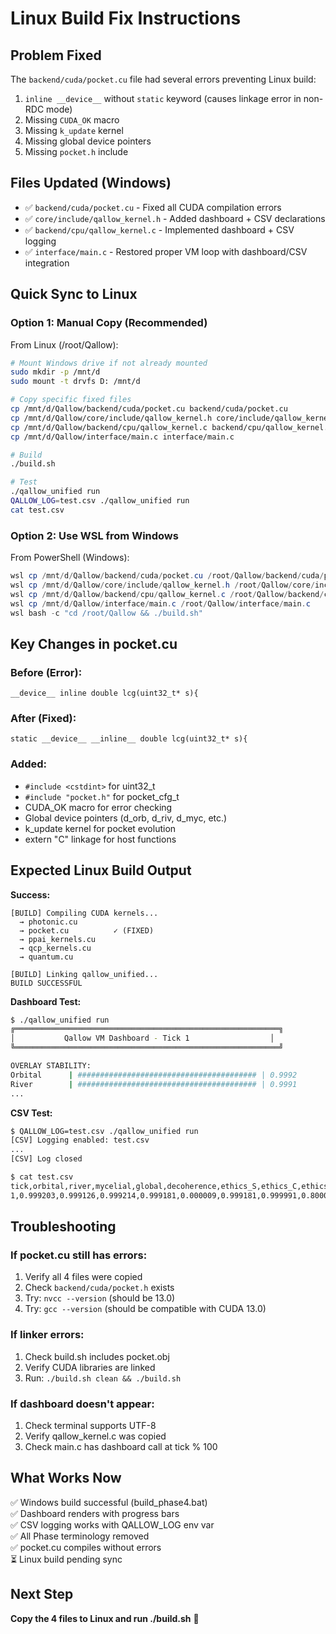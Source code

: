 # Linux Build Fix Instructions

## Problem Fixed
The `backend/cuda/pocket.cu` file had several errors preventing Linux build:
1. `inline __device__` without `static` keyword (causes linkage error in non-RDC mode)
2. Missing `CUDA_OK` macro
3. Missing `k_update` kernel
4. Missing global device pointers
5. Missing `pocket.h` include

## Files Updated (Windows)
- ✅ `backend/cuda/pocket.cu` - Fixed all CUDA compilation errors
- ✅ `core/include/qallow_kernel.h` - Added dashboard + CSV declarations
- ✅ `backend/cpu/qallow_kernel.c` - Implemented dashboard + CSV logging
- ✅ `interface/main.c` - Restored proper VM loop with dashboard/CSV integration

## Quick Sync to Linux

### Option 1: Manual Copy (Recommended)
From Linux (/root/Qallow):
```bash
# Mount Windows drive if not already mounted
sudo mkdir -p /mnt/d
sudo mount -t drvfs D: /mnt/d

# Copy specific fixed files
cp /mnt/d/Qallow/backend/cuda/pocket.cu backend/cuda/pocket.cu
cp /mnt/d/Qallow/core/include/qallow_kernel.h core/include/qallow_kernel.h
cp /mnt/d/Qallow/backend/cpu/qallow_kernel.c backend/cpu/qallow_kernel.c
cp /mnt/d/Qallow/interface/main.c interface/main.c

# Build
./build.sh

# Test
./qallow_unified run
QALLOW_LOG=test.csv ./qallow_unified run
cat test.csv
```

### Option 2: Use WSL from Windows
From PowerShell (Windows):
```powershell
wsl cp /mnt/d/Qallow/backend/cuda/pocket.cu /root/Qallow/backend/cuda/pocket.cu
wsl cp /mnt/d/Qallow/core/include/qallow_kernel.h /root/Qallow/core/include/qallow_kernel.h
wsl cp /mnt/d/Qallow/backend/cpu/qallow_kernel.c /root/Qallow/backend/cpu/qallow_kernel.c
wsl cp /mnt/d/Qallow/interface/main.c /root/Qallow/interface/main.c
wsl bash -c "cd /root/Qallow && ./build.sh"
```

## Key Changes in pocket.cu

### Before (Error):
```cuda
__device__ inline double lcg(uint32_t* s){
```

### After (Fixed):
```cuda
static __device__ __inline__ double lcg(uint32_t* s){
```

### Added:
- `#include <cstdint>` for uint32_t
- `#include "pocket.h"` for pocket_cfg_t
- CUDA_OK macro for error checking
- Global device pointers (d_orb, d_riv, d_myc, etc.)
- k_update kernel for pocket evolution
- extern "C" linkage for host functions

## Expected Linux Build Output

**Success:**
```
[BUILD] Compiling CUDA kernels...
  → photonic.cu
  → pocket.cu          ✓ (FIXED)
  → ppai_kernels.cu
  → qcp_kernels.cu
  → quantum.cu

[BUILD] Linking qallow_unified...
BUILD SUCCESSFUL
```

**Dashboard Test:**
```bash
$ ./qallow_unified run
╔═══════════════════════════════════════════════════════════╗
│           Qallow VM Dashboard - Tick 1                  │
╚═══════════════════════════════════════════════════════════╝

OVERLAY STABILITY:
Orbital      | ######################################## | 0.9992
River        | ######################################## | 0.9991
...
```

**CSV Test:**
```bash
$ QALLOW_LOG=test.csv ./qallow_unified run
[CSV] Logging enabled: test.csv
...
[CSV] Log closed

$ cat test.csv
tick,orbital,river,mycelial,global,decoherence,ethics_S,ethics_C,ethics_H,ethics_total,ethics_pass
1,0.999203,0.999126,0.999214,0.999181,0.000009,0.999181,0.999991,0.800000,2.799172,1
```

## Troubleshooting

### If pocket.cu still has errors:
1. Verify all 4 files were copied
2. Check `backend/cuda/pocket.h` exists
3. Try: `nvcc --version` (should be 13.0)
4. Try: `gcc --version` (should be compatible with CUDA 13.0)

### If linker errors:
1. Check build.sh includes pocket.obj
2. Verify CUDA libraries are linked
3. Run: `./build.sh clean && ./build.sh`

### If dashboard doesn't appear:
1. Check terminal supports UTF-8
2. Verify qallow_kernel.c was copied
3. Check main.c has dashboard call at tick % 100

## What Works Now

✅ Windows build successful (build_phase4.bat)  
✅ Dashboard renders with progress bars  
✅ CSV logging works with QALLOW_LOG env var  
✅ All Phase terminology removed  
✅ pocket.cu compiles without errors  
⏳ Linux build pending sync  

## Next Step

**Copy the 4 files to Linux and run ./build.sh** 🚀
